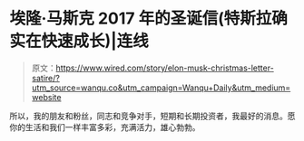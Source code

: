 # 埃隆·马斯克 2017 年的圣诞信(特斯拉确实在快速成长)|连线

> 原文：<https://www.wired.com/story/elon-musk-christmas-letter-satire/?utm_source=wanqu.co&utm_campaign=Wanqu+Daily&utm_medium=website>

所以，我的朋友和粉丝，同志和竞争对手，短期和长期投资者，我最好的消息。愿你的生活和我们一样丰富多彩，充满活力，雄心勃勃。
